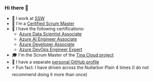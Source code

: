 ### Hi there 👋

* 🔭 I work at [SSW](https://www.ssw.com.au/people/nick-curran)
* 📃 I'm a [Certified Scrum Master](https://bcert.me/bc/html/show-badge.html?b=ddgkxqhr)
* 🧪 I have the following certifications:
    *  [Azure Data Scientist Associate](https://learn.microsoft.com/en-us/users/nickcurran-5453/credentials/2ce0e90586246362)
    *  [Azure AI Engineer Associate](https://learn.microsoft.com/en-us/users/nickcurran-5453/credentials/785e36764372a369)
    *  [Azure Developer Associate](https://learn.microsoft.com/en-us/users/nickcurran-5453/credentials/a6f56938b1ed10f8)
    *  [Azure DevOps Engineer Expert](https://learn.microsoft.com/en-us/users/nickcurran-5453/credentials/232b2a6b354f1d2f)
* 🎓 I'm the Scrum Master of the [Tina Cloud project](https://app.tina.io/)
* 🏓 I have a separate [personal GitHub profile](https://github.com/n-crrn)
* ⚡ Fun fact: I have driven across the Nullarbor Plain 4 times (I do not recommend doing it more than once)

